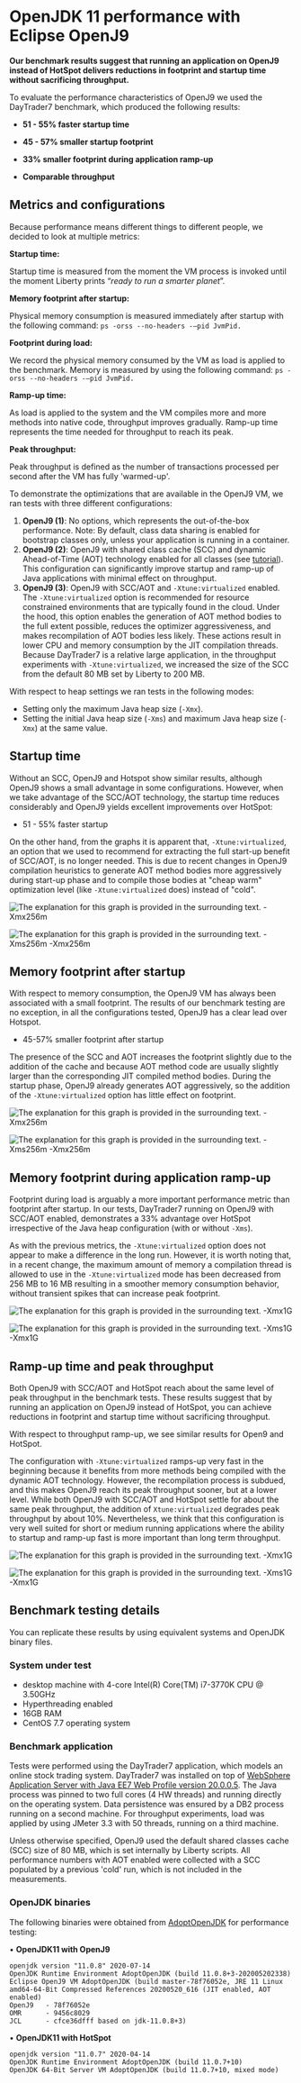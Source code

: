 # OpenJDK 11 performance with Eclipse OpenJ9

**Our benchmark results suggest that running an application on OpenJ9 instead of HotSpot delivers reductions in footprint and startup time without sacrificing throughput.**

To evaluate the performance characteristics of OpenJ9 we used the DayTrader7 benchmark, which produced the following results:

- **51 - 55% faster startup time**

- **45 - 57% smaller startup footprint**

- **33% smaller footprint during application ramp-up**

- **Comparable throughput**

## Metrics and configurations

Because performance means different things to different people, we decided to look at multiple metrics:

**Startup time:**

Startup time is measured from the moment the VM process is invoked until the moment Liberty prints “*ready to run a smarter planet*”.

**Memory footprint after startup:**

Physical memory consumption is measured immediately after startup with the following command: `ps -orss --no-headers -–pid JvmPid.`

**Footprint during load:**

We record the physical memory consumed by the VM as load is applied to the benchmark. Memory is measured by using the following command: `ps -orss --no-headers -–pid JvmPid.`

**Ramp-up time:**

As load is applied to the system and the VM compiles more and more methods into native code, throughput improves gradually. Ramp-up time represents the time needed for throughput to reach its peak.

**Peak throughput:**

Peak throughput is defined as the number of transactions processed per second after the VM has fully 'warmed-up'.

To demonstrate the optimizations that are available in the OpenJ9 VM, we ran tests with three different configurations:

1. **OpenJ9 (1)**: No options, which represents the out-of-the-box performance. Note: By default, class data sharing is enabled for bootstrap classes only, unless your application is running in a container.
2. **OpenJ9 (2)**: OpenJ9 with shared class cache (SCC) and dynamic Ahead-of-Time (AOT) technology enabled for all classes (see [tutorial](https://developer.ibm.com/technologies/java/tutorials/j-class-sharing-openj9/)). This configuration can significantly improve startup and ramp-up of Java applications with minimal effect on throughput.
3. **OpenJ9 (3)**: OpenJ9 with SCC/AOT and `-Xtune:virtualized` enabled. The `-Xtune:virtualized` option is recommended for resource constrained environments that are typically found in the cloud. Under the hood, this option enables the generation of AOT method bodies to the full extent possible, reduces the optimizer aggressiveness, and makes recompilation of AOT bodies less likely. These actions result in lower CPU and memory consumption by the JIT compilation threads. Because DayTrader7 is a relative large application, in the throughput experiments with `-Xtune:virtualized`, we increased the size of the SCC from the default 80 MB set by Liberty to 200 MB.

With respect to heap settings we ran tests in the following modes:

- Setting only the maximum Java heap size (`-Xmx`).
- Setting the initial Java heap size (`-Xms`) and maximum Java heap size (`-Xmx`) at the same value.

## Startup time

Without an SCC, OpenJ9 and Hotspot show similar results, although OpenJ9 shows a small advantage in some configurations.
However, when we take advantage of the SCC/AOT technology, the startup time reduces considerably and OpenJ9 yields excellent improvements over HotSpot:

- 51 - 55% faster startup

On the other hand, from the graphs it is apparent that, `-Xtune:virtualized`, an option that we used to recommend for extracting the full start-up benefit of SCC/AOT, is no longer needed. This is due to recent changes in OpenJ9 compilation heuristics to generate AOT method bodies more aggressively during start-up phase and to compile those bodies at "cheap warm" optimization level (like `-Xtune:virtualized` does) instead of "cold".

![The explanation for this graph is provided in the surrounding text.](./assets/startup.png)
-Xmx256m

![The explanation for this graph is provided in the surrounding text.](./assets/startupXms.png)
-Xms256m -Xmx256m


## Memory footprint after startup

With respect to memory consumption, the OpenJ9 VM has always been associated with a small footprint. The results of our benchmark testing are no exception, in all the configurations tested, OpenJ9 has a clear lead over Hotspot.

- 45-57% smaller footprint after startup

The presence of the SCC and AOT increases the footprint slightly due to the addition of the cache and because AOT method code are usually slightly larger than the corresponding JIT compiled method bodies.
During the startup phase, OpenJ9 already generates AOT aggressively, so the addition of the `-Xtune:virtualized` option has little effect on footprint.

![The explanation for this graph is provided in the surrounding text.](./assets/footprint.png)
-Xmx256m

![The explanation for this graph is provided in the surrounding text.](./assets/footprintXms.png)
-Xms256m -Xmx256m

## Memory footprint during application ramp-up

Footprint during load is arguably a more important performance metric than footprint after startup. In our tests, DayTrader7 running on OpenJ9 with SCC/AOT enabled, demonstrates a 33% advantage over HotSpot
irrespective of the Java heap configuration (with or without `-Xms`).

As with the previous metrics, the `-Xtune:virtualized` option does not appear to make a difference in the long run. However, it is worth noting that, in a recent change, the maximum amount of memory a compilation thread is allowed to use in the `-Xtune:virtualized` mode has been decreased from 256 MB to 16 MB resulting in a smoother memory consumption behavior, without transient spikes that can increase peak footprint.

![The explanation for this graph is provided in the surrounding text.](./assets/footprintduringload.png)
-Xmx1G

![The explanation for this graph is provided in the surrounding text.](./assets/footprintduringloadXms.png)
-Xms1G -Xmx1G

## Ramp-up time and peak throughput

Both OpenJ9 with SCC/AOT and HotSpot reach about the same level of peak throughput in the benchmark tests. These results suggest that by running an application on OpenJ9 instead of HotSpot, you can achieve reductions in footprint and startup time without sacrificing throughput.

With respect to throughput ramp-up, we see similar results for Open9 and HotSpot.

The configuration with `-Xtune:virtualized` ramps-up very fast in the beginning because it benefits from more methods being compiled with the dynamic AOT technology.
However, the recompilation process is subdued, and this makes OpenJ9 reach its peak throughput sooner, but at a lower level.
While both OpenJ9 with SCC/AOT and HotSpot settle for about the same peak throughput, the addition of `Xtune:virtualized` degrades peak throughput by about 10%.
Nevertheless, we think that this configuration is very well suited for short or medium running applications where the ability to startup and ramp-up fast is more important than long term throughput.

![The explanation for this graph is provided in the surrounding text.](./assets/throughput.png)
-Xmx1G

![The explanation for this graph is provided in the surrounding text.](./assets/throughputXms.png)
-Xms1G -Xmx1G

## Benchmark testing details

You can replicate these results by using equivalent systems and OpenJDK binary files.

### System under test

- desktop machine with 4-core Intel(R) Core(TM) i7-3770K CPU @ 3.50GHz
- Hyperthreading enabled
- 16GB RAM
- CentOS 7.7 operating system

### Benchmark application

Tests were performed using the DayTrader7 application, which models an online stock trading system. DayTrader7 was installed on top of [WebSphere Application Server with Java EE7 Web Profile version 20.0.0.5](https://developer.ibm.com/wasdev/downloads).
The Java process was pinned to two full cores (4 HW threads) and running directly on the operating system. Data persistence was ensured by a DB2 process running on a second machine. For throughput experiments, load was applied by using JMeter 3.3 with 50 threads, running on a third machine.

Unless otherwise specified, OpenJ9 used the default shared classes cache (SCC) size of 80 MB, which is set internally by Liberty scripts. All performance numbers with AOT enabled were collected with a SCC populated by a previous 'cold' run, which is not included in the measurements.

### OpenJDK binaries

The following binaries were obtained from [AdoptOpenJDK](https://adoptopenjdk.net/) for performance testing:

• **OpenJDK11 with OpenJ9**

```
openjdk version "11.0.8" 2020-07-14
OpenJDK Runtime Environment AdoptOpenJDK (build 11.0.8+3-202005202338)
Eclipse OpenJ9 VM AdoptOpenJDK (build master-78f76052e, JRE 11 Linux amd64-64-Bit Compressed References 20200520_616 (JIT enabled, AOT enabled)
OpenJ9   - 78f76052e
OMR      - 9456c8029
JCL      - cfce36dfff based on jdk-11.0.8+3)
```

• **OpenJDK11 with HotSpot**

```
openjdk version "11.0.7" 2020-04-14
OpenJDK Runtime Environment AdoptOpenJDK (build 11.0.7+10)
OpenJDK 64-Bit Server VM AdoptOpenJDK (build 11.0.7+10, mixed mode)
```